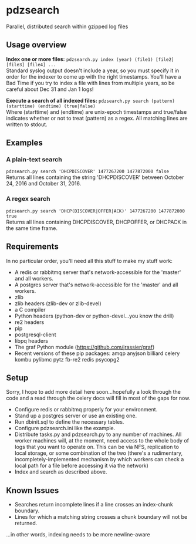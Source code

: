 # pdzsearch
Parallel, distributed search within gzipped log files
## Usage overview
  **Index one or more files:** `pdzsearch.py index (year) (file1) [file2] [file3] [file4] ...`  
  Standard syslog output doesn't include a year, so you must specify it in order for the indexer to come up with the right timestamps. You'll have a Bad Time if you try to index a file with lines from multiple years, so be careful about Dec 31 and Jan 1 logs!  
  
  **Execute a search of all indexed files:** `pdzsearch.py search (pattern) (starttime) (endtime) (true|false)`  
  Where (starttime) and (endtime) are unix-epoch timestamps and true/false indicates whether or not to treat (pattern) as a regex. All matching lines are written to stdout.

## Examples
### A plain-text search
`pdzsearch.py search 'DHCPDISCOVER' 1477267200 1477872000 false`  
Returns all lines containing the string 'DHCPDISCOVER' between October 24, 2016 and October 31, 2016.  
### A regex search
`pdzsearch.py search 'DHCP(DISCOVER|OFFER|ACK)' 1477267200 1477872000 true`  
Returns all lines containing DHCPDISCOVER, DHCPOFFER, or DHCPACK in the same time frame.  

## Requirements
In no particular order, you'll need all this stuff to make my stuff work:  
- A redis or rabbitmq server that's network-accessible for the 'master' and all workers.
- A postgres server that's network-accessible for the 'master' and all workers.
- zlib
- zlib headers (zlib-dev or zlib-devel)
- a C compiler
- Python headers (python-dev or python-devel...you know the drill)
- re2 headers
- pip
- postgresql-client
- libpq headers
- The graf Python module (https://github.com/jrassier/graf)
- Recent versions of these pip packages:
amqp anyjson billiard celery kombu pylibmc pytz fb-re2 redis psycopg2

## Setup
Sorry, I hope to add more detail here soon...hopefully a look through the code and a read through the celery docs will fill in most of the gaps for now.
- Configure redis or rabbitmq properly for your environment.
- Stand up a postgres server or use an existing one.
- Run dbinit.sql to define the necessary tables.
- Configure pdzsearch.ini like the example.
- Distribute tasks.py and pdzsearch.py to any number of machines. All worker machines will, at the moment, need access to the whole body of logs that you want to operate on. This can be via NFS, replication to local storage, or some combination of the two (there's a rudimentary, incompletely-implemented mechanism by which workers can check a local path for a file before accessing it via the network)
- Index and search as described above.

## Known Issues
- Searches return incomplete lines if a line crosses an index-chunk boundary.
- Lines for which a matching string crosses a chunk boundary will not be returned.  
  
...in other words, indexing needs to be more newline-aware
